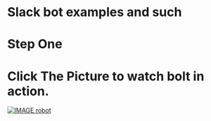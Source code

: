 # Slack bot examples and such

# Step One

# Click The Picture to watch bolt in action.
[![IMAGE robot](https://tooinnovative.s3.amazonaws.com/app_icon_one.png)](https://youtu.be/4qEvV2TahpM)
